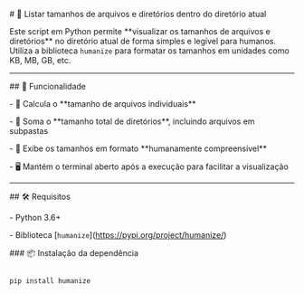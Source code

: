 \# 📂 Listar tamanhos de arquivos e diretórios dentro do diretório atual



Este script em Python permite \*\*visualizar os tamanhos de arquivos e diretórios\*\* no diretório atual de forma simples e legível para humanos. Utiliza a biblioteca `humanize` para formatar os tamanhos em unidades como KB, MB, GB, etc.



---



\## 🚀 Funcionalidade



\- 📄 Calcula o \*\*tamanho de arquivos individuais\*\*

\- 📁 Soma o \*\*tamanho total de diretórios\*\*, incluindo arquivos em subpastas

\- 📏 Exibe os tamanhos em formato \*\*humanamente compreensível\*\*

\- 🖥️ Mantém o terminal aberto após a execução para facilitar a visualização



---



\## 🛠️ Requisitos



\- Python 3.6+

\- Biblioteca \[`humanize`](https://pypi.org/project/humanize/)



\### 📦 Instalação da dependência



```bash

pip install humanize

